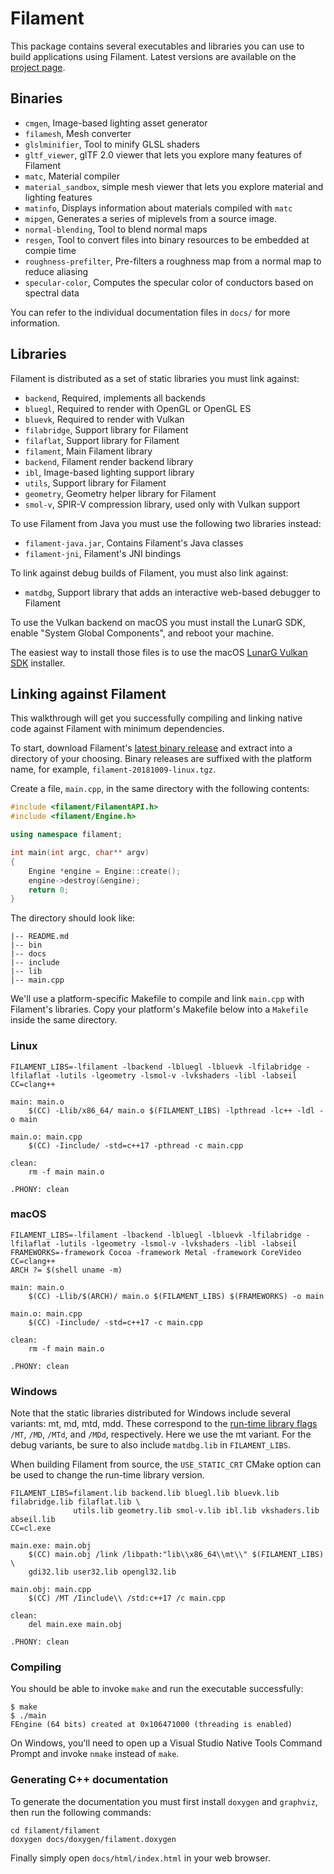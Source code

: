 # Filament

This package contains several executables and libraries you can use to build applications using
Filament. Latest versions are available on the [project page](https://github.com/google/filament).

## Binaries

- `cmgen`, Image-based lighting asset generator
- `filamesh`, Mesh converter
- `glslminifier`, Tool to minify GLSL shaders
- `gltf_viewer`, glTF 2.0 viewer that lets you explore many features of Filament
- `matc`, Material compiler
- `material_sandbox`, simple mesh viewer that lets you explore material and lighting features
- `matinfo`, Displays information about materials compiled with `matc`
- `mipgen`, Generates a series of miplevels from a source image.
- `normal-blending`, Tool to blend normal maps
- `resgen`, Tool to convert files into binary resources to be embedded at compie time
- `roughness-prefilter`, Pre-filters a roughness map from a normal map to reduce aliasing
- `specular-color`, Computes the specular color of conductors based on spectral data

You can refer to the individual documentation files in `docs/` for more information.

## Libraries

Filament is distributed as a set of static libraries you must link against:

- `backend`, Required, implements all backends
- `bluegl`, Required to render with OpenGL or OpenGL ES
- `bluevk`, Required to render with Vulkan
- `filabridge`, Support library for Filament
- `filaflat`, Support library for Filament
- `filament`, Main Filament library
- `backend`, Filament render backend library
- `ibl`, Image-based lighting support library
- `utils`, Support library for Filament
- `geometry`, Geometry helper library for Filament
- `smol-v`, SPIR-V compression library, used only with Vulkan support

To use Filament from Java you must use the following two libraries instead:
- `filament-java.jar`, Contains Filament's Java classes
- `filament-jni`, Filament's JNI bindings

To link against debug builds of Filament, you must also link against:

- `matdbg`, Support library that adds an interactive web-based debugger to Filament

To use the Vulkan backend on macOS you must install the LunarG SDK, enable "System Global
Components", and reboot your machine.

The easiest way to install those files is to use the macOS
[LunarG Vulkan SDK](https://www.lunarg.com/vulkan-sdk/) installer.

## Linking against Filament

This walkthrough will get you successfully compiling and linking native code
against Filament with minimum dependencies.

To start, download Filament's [latest binary release](https://github.com/google/filament/releases)
and extract into a directory of your choosing. Binary releases are suffixed
with the platform name, for example, `filament-20181009-linux.tgz`.

Create a file, `main.cpp`, in the same directory with the following contents:

```c++
#include <filament/FilamentAPI.h>
#include <filament/Engine.h>

using namespace filament;

int main(int argc, char** argv)
{
    Engine *engine = Engine::create();
    engine->destroy(&engine);
    return 0;
}
```

The directory should look like:

```
|-- README.md
|-- bin
|-- docs
|-- include
|-- lib
|-- main.cpp
```

We'll use a platform-specific Makefile to compile and link `main.cpp` with Filament's libraries.
Copy your platform's Makefile below into a `Makefile` inside the same directory.

### Linux

```make
FILAMENT_LIBS=-lfilament -lbackend -lbluegl -lbluevk -lfilabridge -lfilaflat -lutils -lgeometry -lsmol-v -lvkshaders -libl -labseil
CC=clang++

main: main.o
	$(CC) -Llib/x86_64/ main.o $(FILAMENT_LIBS) -lpthread -lc++ -ldl -o main

main.o: main.cpp
	$(CC) -Iinclude/ -std=c++17 -pthread -c main.cpp

clean:
	rm -f main main.o

.PHONY: clean
```

### macOS

```make
FILAMENT_LIBS=-lfilament -lbackend -lbluegl -lbluevk -lfilabridge -lfilaflat -lutils -lgeometry -lsmol-v -lvkshaders -libl -labseil
FRAMEWORKS=-framework Cocoa -framework Metal -framework CoreVideo
CC=clang++
ARCH ?= $(shell uname -m)

main: main.o
	$(CC) -Llib/$(ARCH)/ main.o $(FILAMENT_LIBS) $(FRAMEWORKS) -o main

main.o: main.cpp
	$(CC) -Iinclude/ -std=c++17 -c main.cpp

clean:
	rm -f main main.o

.PHONY: clean
```

### Windows

Note that the static libraries distributed for Windows include several
variants: mt, md, mtd, mdd. These correspond to the [run-time library
flags](https://docs.microsoft.com/en-us/cpp/build/reference/md-mt-ld-use-run-time-library?view=vs-2017)
`/MT`, `/MD`, `/MTd`, and `/MDd`, respectively. Here we use the mt variant. For the debug variants,
be sure to also include `matdbg.lib` in `FILAMENT_LIBS`.

When building Filament from source, the `USE_STATIC_CRT` CMake option can be
used to change the run-time library version.

```make
FILAMENT_LIBS=filament.lib backend.lib bluegl.lib bluevk.lib filabridge.lib filaflat.lib \
              utils.lib geometry.lib smol-v.lib ibl.lib vkshaders.lib abseil.lib
CC=cl.exe

main.exe: main.obj
	$(CC) main.obj /link /libpath:"lib\\x86_64\\mt\\" $(FILAMENT_LIBS) \
	gdi32.lib user32.lib opengl32.lib

main.obj: main.cpp
	$(CC) /MT /Iinclude\\ /std:c++17 /c main.cpp

clean:
	del main.exe main.obj

.PHONY: clean
```

### Compiling

You should be able to invoke `make` and run the executable successfully:

```
$ make
$ ./main
FEngine (64 bits) created at 0x106471000 (threading is enabled)
```

On Windows, you'll need to open up a Visual Studio Native Tools Command Prompt
and invoke `nmake` instead of `make`.


### Generating C++ documentation

To generate the documentation you must first install `doxygen` and `graphviz`, then run the
following commands:

```shell
cd filament/filament
doxygen docs/doxygen/filament.doxygen
```

Finally simply open `docs/html/index.html` in your web browser.
